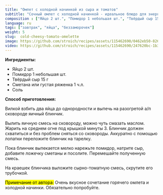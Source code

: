 ```yaml
---
title: "Омлет с холодной начинкой из сыра и томатов"
subtitle: "Сочный омлет с холодной начинкой - идеальное блюдо для энергичного старта дня или легкого перекуса"
composition : ["Яйцо 2 шт.", "Помидор 1 небольшая шт.", "Твёрдый сыр 15 г", "Сметана или густая ряженка 1 ч.л.", "Соль"]
language: ru
tags: ["завтрак", "яйца", "беззаморочек"]
weight: 5
slug:  cold-cheesy-tomato-omelette
image: https://github.com/stroich/recipes/assets/115462690/0462eb50-826b-4743-bd2b-041eefd32798
video: https://github.com/stroich/recipes/assets/115462690/247620bc-1b38-4d99-b307-529b68d979e4
---
```



**Ингредиенты:**

* Яйцо 2 шт.
* Помидор 1 небольшая шт.
* Твёрдый сыр 15 г
* Сметана или густая ряженка 1 ч.л.
* Соль


**Способ приготовления:**

Вилкой взбить два яйца до однородности и выпечь на разогретой а/п сковороде яичный блинчик.

Вылить яичную смесь на сковороду, можно чуть смазать маслом. Жарить на среднем огне под крышкой минуты 3. Блинчик должен схватиться и без проблем сняться со сковороды. Аккуратно с помощью лопатки переложите блинчик на тарелку.

Пока блинчик выпекается мелко нарежьте помидор, натрите сыр, добавите ложечку сметаны и посолите.
Перемешайте полученную смесь.

На краешек блинчика выложите сырно-томатную смесь, скрутите его трубочкой.

<mark>Примечание от автора:</mark> Очень вкусное сочетание горячего омлета и холодной начинки. Обязательно попробуйте.

 
